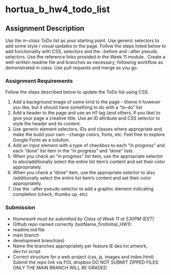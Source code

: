 # hortua_b_hw4_todo_list

## Assignment Description

*Use the in-class ToDo list* as your starting point. Use generic selectors to add some style / visual updates to the page.
Follow the steps listed below to add functionality with CSS, selectors and the ::before and ::after pseudo selectors. Use the reference links provided in the Week 11 module..
Create a well-written readme file and branches as necessary, following workflow as
demonstrated in class. Use pull requests and merge as you go. 

### Assignment Requirements
Follow the steps described below to update the ToDo list using CSS.
1. Add a background image of some kind to the page - theme it however you like, but it
should have something to do with a “to-do” list
2. Add a header to the page and use an H1 tag (and others, if you like) to give your page a creative title. Use an ID attribute and CSS selector to style the header and its
content.
3. Use generic element selectors, IDs and classes where appropriate and make the build your own - change colors, fonts, etc. Feel free to explore Google Fonts as a
solution.
4. Add an input element with a type of checkbox to each “in progress” and each “done” list item in the “in progress” and “done” lists.
5. When you check an “in progress” list item, use the appropriate selector to also/additionally select the entire list item’s content and set their color appropriately.
6. When you check a “done” item, use the appropriate selector to also /additionally select the entire list item’s content and set their color appropriately.
7. Use the ::after pseudo selector to add a graphic element indicating completion (check, thumbs up, etc)

### Submission
- _Homework must be submitted by Class of Week 11 at 530PM (EST)_
- Github repo named correctly (lastName_firstInitial_HW1):
- readme.md file
- main branch
- development branch(es)
- Name the branches appropriately per feature IE des.tvr.artwork, dev.tvr.script
- Correct structure for a web project (css, js, images and index.html)
Submit the repo link via FOL dropbox
DO NOT SUBMIT ZIPPED FILES
ONLY THE MAIN BRANCH WILL BE GRADED